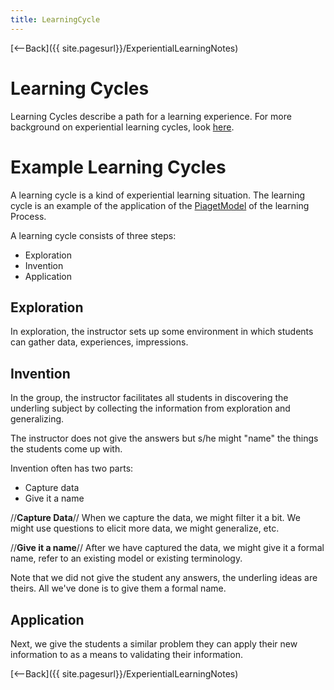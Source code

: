 ```yaml
---
title: LearningCycle
---
```

[<--Back]({{ site.pagesurl}}/ExperientialLearningNotes)
# Learning Cycles
Learning Cycles describe a path for a learning experience. For more background on experiential learning cycles, look [here](http://reviewing.co.uk/research/learning.cycles.htm).
# Example Learning Cycles 

A learning cycle is a kind of experiential learning situation. The learning cycle is an example of the application of the [PiagetModel]({{site.pagesurl}}/PiagetModel) of the learning Process. 

A learning cycle consists of three steps: 

* Exploration 
* Invention 
* Application 

## Exploration
In exploration, the instructor sets up some environment in which students can gather data, experiences, impressions. 

## Invention
In the group, the instructor facilitates all students in discovering the underling subject by collecting the information from exploration and generalizing. 

The instructor does not give the answers but s/he might "name" the things the students come up with. 

Invention often has two parts: 

* Capture data 
* Give it a name 

//**Capture Data**//
When we capture the data, we might filter it a bit. We might use questions to elicit more data, we might generalize, etc. 

//**Give it a name**//
After we have captured the data, we might give it a formal name, refer to an existing model or existing terminology. 

Note that we did not give the student any answers, the underling ideas are theirs. All we've done is to give them a formal name. 

## Application
Next, we give the students a similar problem they can apply their new information to as a means to validating their information.

[<--Back]({{ site.pagesurl}}/ExperientialLearningNotes)
